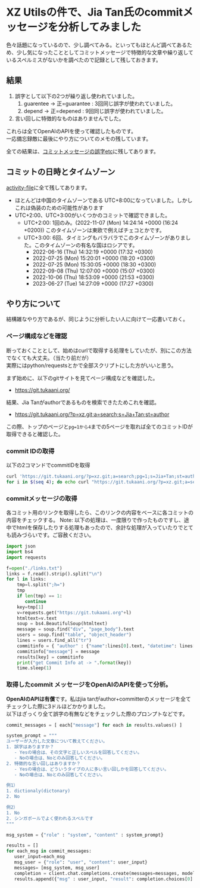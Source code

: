 # XZ Utilsの件で、Jia Tan氏のcommitメッセージを分析してみました

色々話題になっているので、少し調べてみる。といってもほとんど調べてあるため、少し気になったこととしてコミットメッセージで特徴的な文章や繰り返しているスペルミスがないかを調べたので記録として残しておきます。  

## 結果

1. 誤字として以下の2つが繰り返し使われていました。
   1. guarentee -> 正=guarantee : 3回同じ誤字が使われていました。
   2. depend -> 正=depened : 9回同じ誤字が使われていました。
2. 言い回しに特徴的なものはありませんでした。

これらは全てOpenAIのAPIを使って確認したものです。  
一応備忘録敵に最後にやり方についてのメモの残しています。

全ての結果は、[コミットメッセージの誤字etc](./results/スペルミスを含む全てのcommit-message.txt)に残してあります。

## コミットの日時とタイムゾーン

[activity-file](./results/committer-or-author-activity.txt)に全て残してあります。  

- ほとんどは中国のタイムゾーンである UTC+8:00になっていました。しかしこれは偽装のための可能性があります
- UTC+2:00、UTC+3:00がいくつかのコミットで確認できました。
    - UTC+2:00: 1回のみ。(2022-11-07 (Mon) 14:24:14 +0000 (16:24 +0200)) このタイムゾーンは東欧で例えばチェコとかです。
    - UTC+3:00: 6回、タイミングもバラバラでこのタイムゾーンがありました。このタイムゾーンの有名な国はロシアです。
        - 2022-06-16 (Thu) 14:32:19 +0000 (17:32 +0300)
        - 2022-07-25 (Mon) 15:20:01 +0000 (18:20 +0300)
        - 2022-07-25 (Mon) 15:30:05 +0000 (18:30 +0300)
        - 2022-09-08 (Thu) 12:07:00 +0000 (15:07 +0300)
        - 2022-10-06 (Thu) 18:53:09 +0000 (21:53 +0300)
        - 2023-06-27 (Tue) 14:27:09 +0000 (17:27 +0300)

## やり方について

結構雑なやり方であるが、同じように分析したい人に向けて一応書いておく。

### ページ構成などを確認

断っておくこととして、始めはcurlで取得する処理をしていたが、別にこの方法でなくても大丈夫。（当たり前だが）  
実際にはpython/requestsとかで全部スクリプトにした方がいいと思う。

まず始めに、以下のgitサイトを見てページ構成などを確認した。
- https://git.tukaani.org/

結果、Jia Tanがauthorであるものを検索できたためこれを確認。
- https://git.tukaani.org/?p=xz.git;a=search;s=Jia+Tan;st=author

この際、トップのページと`pg=1から4`までの5ページを取れば全てのコミットIDが取得できると確認した。  

### commit IDの取得

以下の2コマンドでcommitIDを取得

```bash
curl 'https://git.tukaani.org/?p=xz.git;a=search;pg=1;s=Jia+Tan;st=author' | grep "commit</a>" | cut -d '|' -f 1 | cut -d '"' -f 4 > links.txt
for i in $(seq 4); do echo curl "https://git.tukaani.org/?p=xz.git;a=search;pg=$i;s=Jia+Tan;st=author" | grep "commit</a>" | cut -d '|' -f 1 | cut -d '"' -f 4 >> links.txt; done
```

### commitメッセージの取得

各コミット用のリンクを取得したら、このリンクの内容をベースに各コミットの内容をチェックする。
Note: 以下の処理は、一度限りで作ったものですし、途中でhtmlを保存したりする処理もあったので、余計な処理が入っていたりでとても読みづらいです。ご容赦ください。

```python
import json
import bs4
import requests

f=open("./links.txt")
links = f.read().strip().split("\n")
for l in links:
    tmp=l.split(";h=")
    tmp
    if len(tmp) == 1:
       continue
    key=tmp[1]
    v=requests.get("https://git.tukaani.org"+l)
    htmltext=v.text
    soup = bs4.BeautifulSoup(htmltext)
    message = soup.find("div", "page_body").text
    users = soup.find("table", "object_header")
    lines = users.find_all("tr")
    commitinfo = { "author" : {"name":lines[0].text, "datetime": lines[1].text}, "committer": { "name":lines[2].text, "datetime":lines[3].text}}
    commitinfo["message"] = message
    results[key] = commitinfo
    print("get Commit Info at -> ".format(key))
    time.sleep(1)
```
### 取得したcommit メッセージをOpenAIのAPIを使って分析。

**OpenAIのAPIは有償**です。私はjia tanがauthor+committerのメッセージを全てチェックした際に3ドルほどかかりました。  
以下はざっくり全て誤字の有無などをチェックした際のプロンプトなどです。  

```python
commit_messages = [ each["message"] for each in results.values() ]

system_prompt = """
ユーザーが入力した文章について教えてください。
1. 誤字はありますか？
   - Yesの場合は、その文字と正しいスペルを回答してください。
   - Noの場合は、Noとのみ回答してください。
2. 特徴的な言い回しはありますか？
   - Yesの場合は、どういうタイプの人に多い言い回しかを回答してください。
   - Noの場合は、Noとのみ回答してください。

例1）
1. dictionaly(dictonary)
2. No

例2）
1. No
2. シンガポールでよく使われるスペルです
"""

msg_system = {"role" : "system", "content" : system_prompt}

results = []
for each_msg in commit_messages:
   user_input=each_msg
   msg_user = {"role": "user", "content": user_input}
   messages= [msg_system, msg_user]
   completion = client.chat.completions.create(messages=messages, model="gpt-4")
   results.append({"msg" : user_input, "result": completion.choices[0].message.content})
```

